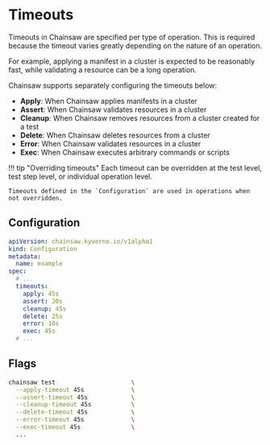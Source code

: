 # Timeouts

Timeouts in Chainsaw are specified per type of operation.
This is required because the timeout varies greatly depending on the nature of an operation.

For example, applying a manifest in a cluster is expected to be reasonably fast, while validating a resource can be a long operation.

Chainsaw supports separately configuring the timeouts below:

- **Apply**: When Chainsaw applies manifests in a cluster
- **Assert**: When Chainsaw validates resources in a cluster
- **Cleanup**: When Chainsaw removes resources from a cluster created for a test
- **Delete**: When Chainsaw deletes resources from a cluster
- **Error**: When Chainsaw validates resources in a cluster
- **Exec**: When Chainsaw executes arbitrary commands or scripts

!!! tip "Overriding timeouts"
    Each timeout can be overridden at the test level, test step level, or individual operation level.

    Timeouts defined in the `Configuration` are used in operations when not overridden.

## Configuration

```yaml
apiVersion: chainsaw.kyverno.io/v1alpha1
kind: Configuration
metadata:
  name: example
spec:
  # ...
  timeouts:
    apply: 45s
    assert: 20s
    cleanup: 45s
    delete: 25s
    error: 10s
    exec: 45s
  # ...
```

## Flags

```bash
chainsaw test                     \
  --apply-timeout 45s             \
  --assert-timeout 45s            \
  --cleanup-timeout 45s           \
  --delete-timeout 45s            \
  --error-timeout 45s             \
  --exec-timeout 45s              \
  ...
```
